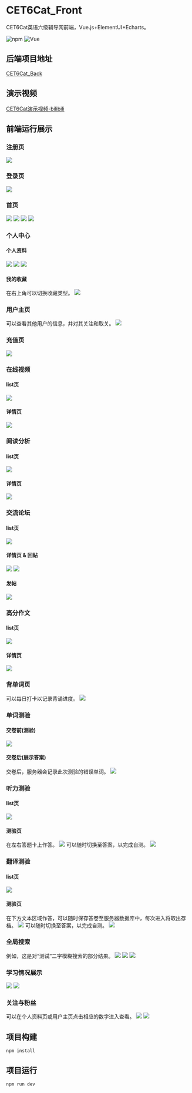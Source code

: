 # CET6Cat_Front
CET6Cat英语六级辅导网前端，Vue.js+ElementUI+Echarts。

![npm](https://img.shields.io/badge/npm-5.6.0-ff69b4.svg)
![Vue](https://img.shields.io/badge/Vue-2.9.6-brightgreen.svg)

## 后端项目地址
[CET6Cat_Back](https://github.com/LauZyHou/CET6Cat_Back)

## 演示视频
[CET6Cat演示视频-bilibili](https://www.bilibili.com/video/av63516010/)

## 前端运行展示
### 注册页
![](./README_PIC/1.png)
### 登录页
![](./README_PIC/2.png)
### 首页
![](./README_PIC/3.png)
![](./README_PIC/4.png)
![](./README_PIC/5.png)
![](./README_PIC/6.png)
### 个人中心
#### 个人资料
![](./README_PIC/7.png)
![](./README_PIC/7_1.png)
![](./README_PIC/7_2.png)
#### 我的收藏
在右上角可以切换收藏类型。
![](./README_PIC/8.png)
### 用户主页
可以查看其他用户的信息，并对其关注和取关。
![](./README_PIC/9.png)
### 充值页
![](./README_PIC/10.png)
### 在线视频
#### list页
![](./README_PIC/11.png)
#### 详情页
![](./README_PIC/12.png)
### 阅读分析
#### list页
![](./README_PIC/13.png)
#### 详情页
![](./README_PIC/14.png)
### 交流论坛
#### list页
![](./README_PIC/15.png)
#### 详情页 & 回帖
![](./README_PIC/16.png)
![](./README_PIC/17.png)
#### 发帖
![](./README_PIC/18.png)
### 高分作文
#### list页
![](./README_PIC/19.png)
#### 详情页
![](./README_PIC/20.png)
### 背单词页
可以每日打卡以记录背诵进度。
![](./README_PIC/21.png)
### 单词测验
#### 交卷前(测验)
![](./README_PIC/22.png)
#### 交卷后(展示答案)
交卷后，服务器会记录此次测验的错误单词。
![](./README_PIC/23.png)
### 听力测验
#### list页
![](./README_PIC/24.png)
#### 测验页
在左右答题卡上作答。
![](./README_PIC/25.png)
可以随时切换至答案，以完成自测。
![](./README_PIC/26.png)
### 翻译测验
#### list页
![](./README_PIC/27.png)
#### 测验页
在下方文本区域作答，可以随时保存答卷至服务器数据库中，每次进入将取出存档。
![](./README_PIC/28.png)
可以随时切换至答案，以完成自测。
![](./README_PIC/29.png)
### 全局搜索
例如，这是对“测试”二字模糊搜索的部分结果。
![](./README_PIC/30.png)
![](./README_PIC/31.png)
![](./README_PIC/32.png)
### 学习情况展示
![](./README_PIC/33.png)
![](./README_PIC/34.png)
### 关注与粉丝
可以在个人资料页或用户主页点击相应的数字进入查看。
![](./README_PIC/35.png)
![](./README_PIC/36.png)

## 项目构建
```
npm install
```

## 项目运行
```
npm run dev
```
